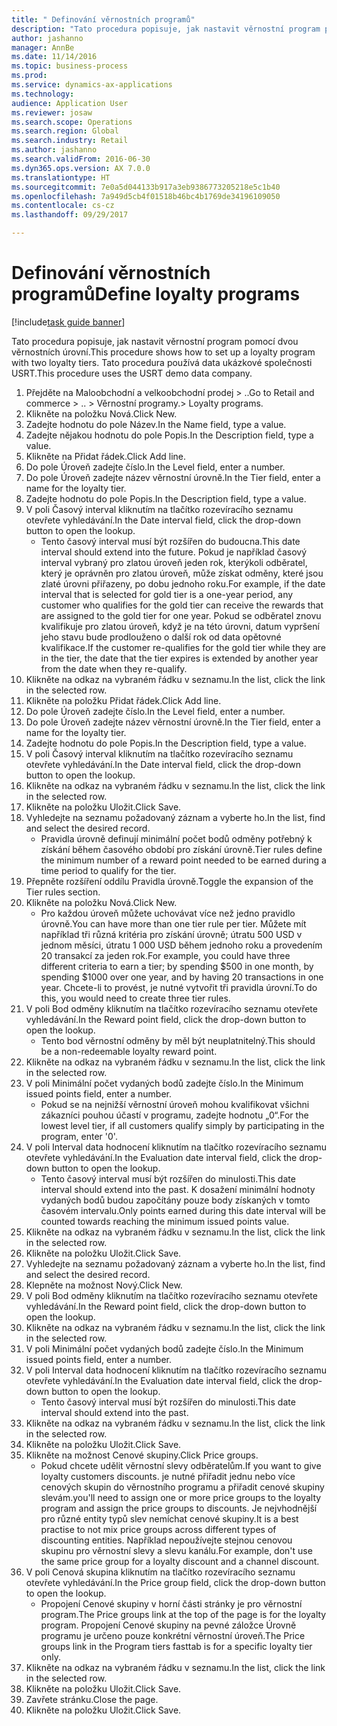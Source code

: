```yaml
--- 
title: " Definování věrnostních programů"
description: "Tato procedura popisuje, jak nastavit věrnostní program pomocí dvou věrnostních úrovní."
author: jashanno
manager: AnnBe
ms.date: 11/14/2016
ms.topic: business-process
ms.prod: 
ms.service: dynamics-ax-applications
ms.technology: 
audience: Application User
ms.reviewer: josaw
ms.search.scope: Operations
ms.search.region: Global
ms.search.industry: Retail
ms.author: jashanno
ms.search.validFrom: 2016-06-30
ms.dyn365.ops.version: AX 7.0.0
ms.translationtype: HT
ms.sourcegitcommit: 7e0a5d044133b917a3eb9386773205218e5c1b40
ms.openlocfilehash: 7a949d5cb4f01518b46bc4b1769de34196109050
ms.contentlocale: cs-cz
ms.lasthandoff: 09/29/2017

---
```

# <a name="define-loyalty-programs"></a><span data-ttu-id="cad14-103"> Definování věrnostních programů</span><span class="sxs-lookup"><span data-stu-id="cad14-103">Define loyalty programs</span></span>

[!include[task guide banner](../includes/task-guide-banner.md)]

<span data-ttu-id="cad14-104">Tato procedura popisuje, jak nastavit věrnostní program pomocí dvou věrnostních úrovní.</span><span class="sxs-lookup"><span data-stu-id="cad14-104">This procedure shows how to set up a loyalty program with two loyalty tiers.</span></span> <span data-ttu-id="cad14-105">Tato procedura používá data ukázkové společnosti USRT.</span><span class="sxs-lookup"><span data-stu-id="cad14-105">This procedure uses the USRT demo data company.</span></span>

1. <span data-ttu-id="cad14-106">Přejděte na Maloobchodní a velkoobchodní prodej > ..</span><span class="sxs-lookup"><span data-stu-id="cad14-106">Go to Retail and commerce > ..</span></span> <span data-ttu-id="cad14-107">> Věrnostní programy.</span><span class="sxs-lookup"><span data-stu-id="cad14-107">> Loyalty programs.</span></span>
2. <span data-ttu-id="cad14-108">Klikněte na položku Nová.</span><span class="sxs-lookup"><span data-stu-id="cad14-108">Click New.</span></span>
3. <span data-ttu-id="cad14-109">Zadejte hodnotu do pole Název.</span><span class="sxs-lookup"><span data-stu-id="cad14-109">In the Name field, type a value.</span></span>
4. <span data-ttu-id="cad14-110">Zadejte nějakou hodnotu do pole Popis.</span><span class="sxs-lookup"><span data-stu-id="cad14-110">In the Description field, type a value.</span></span>
5. <span data-ttu-id="cad14-111">Klikněte na Přidat řádek.</span><span class="sxs-lookup"><span data-stu-id="cad14-111">Click Add line.</span></span>
6. <span data-ttu-id="cad14-112">Do pole Úroveň zadejte číslo.</span><span class="sxs-lookup"><span data-stu-id="cad14-112">In the Level field, enter a number.</span></span>
7. <span data-ttu-id="cad14-113">Do pole Úroveň zadejte název věrnostní úrovně.</span><span class="sxs-lookup"><span data-stu-id="cad14-113">In the Tier field, enter a name for the loyalty tier.</span></span>
8. <span data-ttu-id="cad14-114">Zadejte hodnotu do pole Popis.</span><span class="sxs-lookup"><span data-stu-id="cad14-114">In the Description field, type a value.</span></span>
9. <span data-ttu-id="cad14-115">V poli Časový interval kliknutím na tlačítko rozevíracího seznamu otevřete vyhledávání.</span><span class="sxs-lookup"><span data-stu-id="cad14-115">In the Date interval field, click the drop-down button to open the lookup.</span></span>
    * <span data-ttu-id="cad14-116">Tento časový interval musí být rozšířen do budoucna.</span><span class="sxs-lookup"><span data-stu-id="cad14-116">This date interval should extend into the future.</span></span> <span data-ttu-id="cad14-117">Pokud je například časový interval vybraný pro zlatou úroveň jeden rok, kterýkoli odběratel, který je oprávněn pro zlatou úroveň, může získat odměny, které jsou zlaté úrovni přiřazeny, po dobu jednoho roku.</span><span class="sxs-lookup"><span data-stu-id="cad14-117">For example, if the date interval that is selected for gold tier is a one-year period, any customer who qualifies for the gold tier can receive the rewards that are assigned to the gold tier for one year.</span></span> <span data-ttu-id="cad14-118">Pokud se odběratel znovu kvalifikuje pro zlatou úroveň, když je na této úrovni, datum vypršení jeho stavu bude prodlouženo o další rok od data opětovné kvalifikace.</span><span class="sxs-lookup"><span data-stu-id="cad14-118">If the customer re-qualifies for the gold tier while they are in the tier, the date that the tier expires is extended by another year from the date when they re-qualify.</span></span>  
10. <span data-ttu-id="cad14-119">Klikněte na odkaz na vybraném řádku v seznamu.</span><span class="sxs-lookup"><span data-stu-id="cad14-119">In the list, click the link in the selected row.</span></span>
11. <span data-ttu-id="cad14-120">Klikněte na položku Přidat řádek.</span><span class="sxs-lookup"><span data-stu-id="cad14-120">Click Add line.</span></span>
12. <span data-ttu-id="cad14-121">Do pole Úroveň zadejte číslo.</span><span class="sxs-lookup"><span data-stu-id="cad14-121">In the Level field, enter a number.</span></span>
13. <span data-ttu-id="cad14-122">Do pole Úroveň zadejte název věrnostní úrovně.</span><span class="sxs-lookup"><span data-stu-id="cad14-122">In the Tier field, enter a name for the loyalty tier.</span></span>
14. <span data-ttu-id="cad14-123">Zadejte hodnotu do pole Popis.</span><span class="sxs-lookup"><span data-stu-id="cad14-123">In the Description field, type a value.</span></span>
15. <span data-ttu-id="cad14-124">V poli Časový interval kliknutím na tlačítko rozevíracího seznamu otevřete vyhledávání.</span><span class="sxs-lookup"><span data-stu-id="cad14-124">In the Date interval field, click the drop-down button to open the lookup.</span></span>
16. <span data-ttu-id="cad14-125">Klikněte na odkaz na vybraném řádku v seznamu.</span><span class="sxs-lookup"><span data-stu-id="cad14-125">In the list, click the link in the selected row.</span></span>
17. <span data-ttu-id="cad14-126">Klikněte na položku Uložit.</span><span class="sxs-lookup"><span data-stu-id="cad14-126">Click Save.</span></span>
18. <span data-ttu-id="cad14-127">Vyhledejte na seznamu požadovaný záznam a vyberte ho.</span><span class="sxs-lookup"><span data-stu-id="cad14-127">In the list, find and select the desired record.</span></span>
    * <span data-ttu-id="cad14-128">Pravidla úrovně definují minimální počet bodů odměny potřebný k získání během časového období pro získání úrovně.</span><span class="sxs-lookup"><span data-stu-id="cad14-128">Tier rules define the minimum number of a reward point needed to be earned during a time period to qualify for the tier.</span></span>  
19. <span data-ttu-id="cad14-129">Přepněte rozšíření oddílu Pravidla úrovně.</span><span class="sxs-lookup"><span data-stu-id="cad14-129">Toggle the expansion of the Tier rules section.</span></span>
20. <span data-ttu-id="cad14-130">Klikněte na položku Nová.</span><span class="sxs-lookup"><span data-stu-id="cad14-130">Click New.</span></span>
    * <span data-ttu-id="cad14-131">Pro každou úroveň můžete uchovávat více než jedno pravidlo úrovně.</span><span class="sxs-lookup"><span data-stu-id="cad14-131">You can have more than one tier rule per tier.</span></span> <span data-ttu-id="cad14-132">Můžete mít například tři různá kritéria pro získání úrovně; útratu 500 USD v jednom měsíci, útratu 1 000 USD během jednoho roku a provedením 20 transakcí za jeden rok.</span><span class="sxs-lookup"><span data-stu-id="cad14-132">For example, you could have three different criteria to earn a tier; by spending $500 in one month, by spending $1000 over one year, and by having 20 transactions in one year.</span></span> <span data-ttu-id="cad14-133">Chcete-li to provést, je nutné vytvořit tři pravidla úrovní.</span><span class="sxs-lookup"><span data-stu-id="cad14-133">To do this, you would need to create three tier rules.</span></span>  
21. <span data-ttu-id="cad14-134">V poli Bod odměny kliknutím na tlačítko rozevíracího seznamu otevřete vyhledávání.</span><span class="sxs-lookup"><span data-stu-id="cad14-134">In the Reward point field, click the drop-down button to open the lookup.</span></span>
    * <span data-ttu-id="cad14-135">Tento bod věrnostní odměny by měl být neuplatnitelný.</span><span class="sxs-lookup"><span data-stu-id="cad14-135">This should be a non-redeemable loyalty reward point.</span></span>  
22. <span data-ttu-id="cad14-136">Klikněte na odkaz na vybraném řádku v seznamu.</span><span class="sxs-lookup"><span data-stu-id="cad14-136">In the list, click the link in the selected row.</span></span>
23. <span data-ttu-id="cad14-137">V poli Minimální počet vydaných bodů zadejte číslo.</span><span class="sxs-lookup"><span data-stu-id="cad14-137">In the Minimum issued points field, enter a number.</span></span>
    * <span data-ttu-id="cad14-138">Pokud se na nejnižší věrnostní úroveň mohou kvalifikovat všichni zákazníci pouhou účastí v programu, zadejte hodnotu „0“.</span><span class="sxs-lookup"><span data-stu-id="cad14-138">For the lowest level tier, if all customers qualify simply by participating in the program, enter '0'.</span></span>  
24. <span data-ttu-id="cad14-139">V poli Interval data hodnocení kliknutím na tlačítko rozevíracího seznamu otevřete vyhledávání.</span><span class="sxs-lookup"><span data-stu-id="cad14-139">In the Evaluation date interval field, click the drop-down button to open the lookup.</span></span>
    * <span data-ttu-id="cad14-140">Tento časový interval musí být rozšířen do minulosti.</span><span class="sxs-lookup"><span data-stu-id="cad14-140">This date interval should extend into the past.</span></span> <span data-ttu-id="cad14-141">K dosažení minimální hodnoty vydaných bodů budou započítány pouze body získaných v tomto časovém intervalu.</span><span class="sxs-lookup"><span data-stu-id="cad14-141">Only points earned during this date interval will be counted towards reaching the minimum issued points value.</span></span>  
25. <span data-ttu-id="cad14-142">Klikněte na odkaz na vybraném řádku v seznamu.</span><span class="sxs-lookup"><span data-stu-id="cad14-142">In the list, click the link in the selected row.</span></span>
26. <span data-ttu-id="cad14-143">Klikněte na položku Uložit.</span><span class="sxs-lookup"><span data-stu-id="cad14-143">Click Save.</span></span>
27. <span data-ttu-id="cad14-144">Vyhledejte na seznamu požadovaný záznam a vyberte ho.</span><span class="sxs-lookup"><span data-stu-id="cad14-144">In the list, find and select the desired record.</span></span>
28. <span data-ttu-id="cad14-145">Klepněte na možnost Nový.</span><span class="sxs-lookup"><span data-stu-id="cad14-145">Click New.</span></span>
29. <span data-ttu-id="cad14-146">V poli Bod odměny kliknutím na tlačítko rozevíracího seznamu otevřete vyhledávání.</span><span class="sxs-lookup"><span data-stu-id="cad14-146">In the Reward point field, click the drop-down button to open the lookup.</span></span>
30. <span data-ttu-id="cad14-147">Klikněte na odkaz na vybraném řádku v seznamu.</span><span class="sxs-lookup"><span data-stu-id="cad14-147">In the list, click the link in the selected row.</span></span>
31. <span data-ttu-id="cad14-148">V poli Minimální počet vydaných bodů zadejte číslo.</span><span class="sxs-lookup"><span data-stu-id="cad14-148">In the Minimum issued points field, enter a number.</span></span>
32. <span data-ttu-id="cad14-149">V poli Interval data hodnocení kliknutím na tlačítko rozevíracího seznamu otevřete vyhledávání.</span><span class="sxs-lookup"><span data-stu-id="cad14-149">In the Evaluation date interval field, click the drop-down button to open the lookup.</span></span>
    * <span data-ttu-id="cad14-150">Tento časový interval musí být rozšířen do minulosti.</span><span class="sxs-lookup"><span data-stu-id="cad14-150">This date interval should extend into the past.</span></span>  
33. <span data-ttu-id="cad14-151">Klikněte na odkaz na vybraném řádku v seznamu.</span><span class="sxs-lookup"><span data-stu-id="cad14-151">In the list, click the link in the selected row.</span></span>
34. <span data-ttu-id="cad14-152">Klikněte na položku Uložit.</span><span class="sxs-lookup"><span data-stu-id="cad14-152">Click Save.</span></span>
35. <span data-ttu-id="cad14-153">Klikněte na možnost Cenové skupiny.</span><span class="sxs-lookup"><span data-stu-id="cad14-153">Click Price groups.</span></span>
    * <span data-ttu-id="cad14-154">Pokud chcete udělit věrnostní slevy odběratelům.</span><span class="sxs-lookup"><span data-stu-id="cad14-154">If you want to give loyalty customers discounts.</span></span> <span data-ttu-id="cad14-155">je nutné přiřadit jednu nebo více cenových skupin do věrnostního programu a přiřadit cenové skupiny slevám.</span><span class="sxs-lookup"><span data-stu-id="cad14-155">you'll need to assign one or more price groups to the loyalty program and assign the price groups to discounts.</span></span> <span data-ttu-id="cad14-156">Je nejvhodnější pro různé entity typů slev nemíchat cenové skupiny.</span><span class="sxs-lookup"><span data-stu-id="cad14-156">It is a best practise to not mix price groups across different types of discounting entities.</span></span>  <span data-ttu-id="cad14-157">Například nepoužívejte stejnou cenovou skupinu pro věrnostní slevy a slevu kanálu.</span><span class="sxs-lookup"><span data-stu-id="cad14-157">For example, don't use the same price group for a loyalty discount and a channel discount.</span></span>  
36. <span data-ttu-id="cad14-158">V poli Cenová skupina kliknutím na tlačítko rozevíracího seznamu otevřete vyhledávání.</span><span class="sxs-lookup"><span data-stu-id="cad14-158">In the Price group field, click the drop-down button to open the lookup.</span></span>
    * <span data-ttu-id="cad14-159">Propojení Cenové skupiny v horní části stránky je pro věrnostní program.</span><span class="sxs-lookup"><span data-stu-id="cad14-159">The Price groups link at the top of the page is for the loyalty program.</span></span> <span data-ttu-id="cad14-160">Propojení Cenové skupiny na pevné záložce Úrovně programu je určeno pouze konkrétní věrnostní úroveň.</span><span class="sxs-lookup"><span data-stu-id="cad14-160">The Price groups link in the Program tiers fasttab is for a specific loyalty tier only.</span></span>  
37. <span data-ttu-id="cad14-161">Klikněte na odkaz na vybraném řádku v seznamu.</span><span class="sxs-lookup"><span data-stu-id="cad14-161">In the list, click the link in the selected row.</span></span>
38. <span data-ttu-id="cad14-162">Klikněte na položku Uložit.</span><span class="sxs-lookup"><span data-stu-id="cad14-162">Click Save.</span></span>
39. <span data-ttu-id="cad14-163">Zavřete stránku.</span><span class="sxs-lookup"><span data-stu-id="cad14-163">Close the page.</span></span>
40. <span data-ttu-id="cad14-164">Klikněte na položku Uložit.</span><span class="sxs-lookup"><span data-stu-id="cad14-164">Click Save.</span></span>


